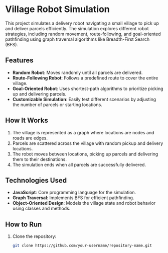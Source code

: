 # Village Robot Simulation

This project simulates a delivery robot navigating a small village to pick up and deliver parcels efficiently. The simulation explores different robot strategies, including random movement, route-following, and goal-oriented pathfinding using graph traversal algorithms like Breadth-First Search (BFS).

## Features
- **Random Robot**: Moves randomly until all parcels are delivered.
- **Route-Following Robot**: Follows a predefined route to cover the entire village.
- **Goal-Oriented Robot**: Uses shortest-path algorithms to prioritize picking up and delivering parcels.
- **Customizable Simulation**: Easily test different scenarios by adjusting the number of parcels or starting locations.

## How It Works
1. The village is represented as a graph where locations are nodes and roads are edges.
2. Parcels are scattered across the village with random pickup and delivery locations.
3. The robot moves between locations, picking up parcels and delivering them to their destinations.
4. The simulation ends when all parcels are successfully delivered.

## Technologies Used
- **JavaScript**: Core programming language for the simulation.
- **Graph Traversal**: Implements BFS for efficient pathfinding.
- **Object-Oriented Design**: Models the village state and robot behavior using classes and methods.

## How to Run
1. Clone the repository:
   ```bash
   git clone https://github.com/your-username/repository-name.git